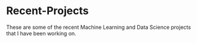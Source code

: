 # Recent-Projects
These are some of the recent Machine Learning and Data Science projects that I have been working on.
